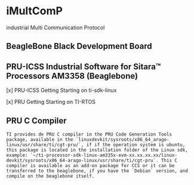 # iMultComP
industrial Multi Communication Protocol

## BeagleBone Black Development Board


## PRU-ICSS Industrial Software for Sitara™ Processors AM3358 (Beaglebone)

[x] PRU-ICSS Getting Starting on ti-sdk-linux 

[x] PRU Getting Starting on TI-RTOS 


## PRU C Compiler 

    TI provides de PRU C compiler in the PRU Code Generation Tools package, available in the `linuxdevkit/sysroots/x86_64_arago-linux/usr/share/ti/cgt-pru/`, if if the operation system is ubuntu, this package is located in the installation folder of the Linux sdk, example: `~/ti-processor-sdk-linux-am335x-evm-xx.xx.xx.xx/linux-devkit/sysroots/x86_64-arago-linux/usr/share/ti/cgt-pru`. This C compiler is available as an add-on package for CCS or it can be transferred to the beaglebone, if you have the `Debian` version, and compile on the beaglebone itself.


